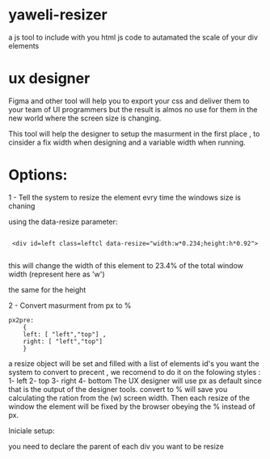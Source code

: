 # yaweli-resizer

a js tool to include with you html js code to autamated the scale of your div elements



# ux designer

Figma and other tool will help you to export your css and deliver them to your team of UI programmers but the result is almos no use for them in the new world where the screen size is changing. 

This tool will help the designer to setup the masurment in the first place , to cinsider a fix width when designing and a variable width when running. 

# Options:

1 - Tell the system to resize the element evry time the windows size is chaning

using the data-resize parameter:
```

 <div id=left class=leftcl data-resize="width:w*0.234;height:h*0.92">


```

this will change the width of this element to 23.4% of the total window width (represent here as 'w')

the same for the height


2 - Convert masurment from px to %

```
px2pre: 
	{
	left: [ "left","top"] ,
	right: [ "left","top"] 
	}

```
a resize object will be set and filled with a list of elements id's you want the system to convert to precent , we recomend to do it on the folowing styles : 
1- left
2- top
3- right
4- bottom
The UX designer will use px as default since that is the output of the designer tools. convert to % will save you calculating the ration from the (w) screen width. Then each resize of the window the element will be fixed by the browser obeying the % instead of px.


Iniciale setup:

you need to declare the parent of each div you want to be resize
